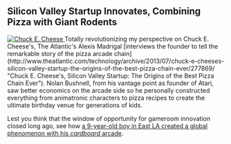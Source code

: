 
## Silicon Valley Startup Innovates, Combining Pizza with Giant Rodents

<a href="http://www.theatlantic.com/technology/archive/2013/07/chuck-e-cheeses-silicon-valley-startup-the-origins-of-the-best-pizza-chain-ever/277869/" title="Chuck E. Cheese's, Silicon Valley Startup: The Origins of the Best Pizza Chain Ever">
<img src="https://s3.amazonaws.com/parentcc-img/newsletter/7/chucke.jpg" alt="Chuck E. Cheese" />
</a>
Totally revolutionizing my perspective on Chuck E. Cheese's, The Atlantic's Alexis Madrigal [interviews the founder to tell the remarkable story of the pizza arcade chain](http://www.theatlantic.com/technology/archive/2013/07/chuck-e-cheeses-silicon-valley-startup-the-origins-of-the-best-pizza-chain-ever/277869/ "Chuck E. Cheese's, Silicon Valley Startup: The Origins of the Best Pizza Chain Ever"). Nolan Bushnell, from his vantage point as founder of Atari, saw better economics on the arcade side so he personally constructed everything from animatronic characters to pizza recipes to create the ultimate birthday venue for generations of kids.

Lest you think that the window of opportunity for gameroom innovation closed long ago, see how [a 9-year-old boy in East LA created a global phenomenon with his *cardboard* arcade](http://cainesarcade.com "Caine's Arcade").
